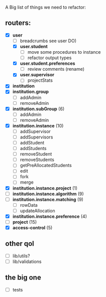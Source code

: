 A Big list of things we need to refactor:

## routers:

- [x] **user**
  - [ ] breadcrumbs see user DO)
  - [x] **user.student**
    - [ ] move some procedures to instance
    - [ ] refactor output types
  - [x] **user.student.preferences**
    - [ ] review comments (rename)
  - [x] **user.supervisor**
    - [ ] projectStats
- [x] **institution**
- [x] **institution.group**
  - [ ] addAdmin
  - [ ] removeAdmin
- [x] **institution.subGroup** (6)
  - [ ] addAdmin
  - [ ] removeAdmin
- [x] **institution.instance** (10)
  - [ ] addSupervisor
  - [ ] addSupervisors
  - [ ] addStudent
  - [ ] addStudents
  - [ ] removeStudent
  - [ ] removeStudents
  - [ ] getPreAllocatedStudents
  - [ ] edit
  - [ ] fork
  - [ ] merge
- [x] **institution.instance.project** (1)
- [ ] **institution.instance.algorithm** (9)
- [ ] **institution.instance.matching** (9)
  - [ ] rowData
  - [ ] updateAllocation
- [x] **institution.instance.preference** (4)
- [ ] **project** (15)
- [x] **access-control** (5)

## other qol

- [ ] lib/utils?
- [ ] lib/validations

## the big one

- [ ] tests
